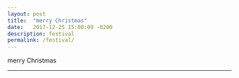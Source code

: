 ```yaml
---
layout: post
title:  "merry Christmas"
date:   2017-12-25 15:00:09 -0200
description: festival
permalink: /festival/
---
```


merry Christmas


- - -

